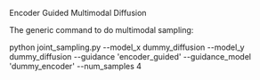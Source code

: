 Encoder Guided Multimodal Diffusion

The generic command to do multimodal sampling:

python joint_sampling.py --model_x dummy_diffusion --model_y dummy_diffusion --guidance 'encoder_guided' --guidance_model 'dummy_encoder' --num_samples 4